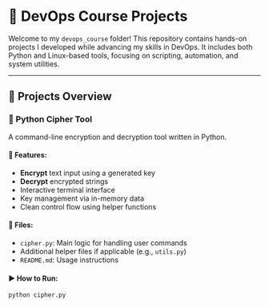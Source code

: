 # 🧰 DevOps Course Projects

Welcome to my `devops_course` folder! This repository contains hands-on projects I developed while advancing my skills in DevOps. It includes both Python and Linux-based tools, focusing on scripting, automation, and system utilities.

---

## 📌 Projects Overview

### 🐍 Python Cipher Tool

A command-line encryption and decryption tool written in Python.

#### 🔐 Features:
- **Encrypt** text input using a generated key
- **Decrypt** encrypted strings
- Interactive terminal interface
- Key management via in-memory data
- Clean control flow using helper functions

#### 📁 Files:
- `cipher.py`: Main logic for handling user commands
- Additional helper files if applicable (e.g., `utils.py`)
- `README.md`: Usage instructions

#### ▶️ How to Run:
```bash
python cipher.py
